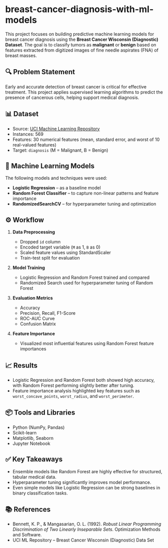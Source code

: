 # breast-cancer-diagnosis-with-ml-models

This project focuses on building predictive machine learning models for breast cancer diagnosis using the **Breast Cancer Wisconsin (Diagnostic) Dataset**. The goal is to classify tumors as **malignant** or **benign** based on features extracted from digitized images of fine needle aspirates (FNA) of breast masses.

## 🔍 Problem Statement

Early and accurate detection of breast cancer is critical for effective treatment. This project applies supervised learning algorithms to predict the presence of cancerous cells, helping support medical diagnosis.

## 📊 Dataset

- Source: [UCI Machine Learning Repository](https://archive.ics.uci.edu/ml/datasets/Breast+Cancer+Wisconsin+(Diagnostic))
- Instances: 569
- Features: 30 numerical features (mean, standard error, and worst of 10 real-valued features)
- Target: `diagnosis` (M = Malignant, B = Benign)

## 🧠 Machine Learning Models

The following models and techniques were used:

- **Logistic Regression** – as a baseline model
- **Random Forest Classifier** – to capture non-linear patterns and feature importance
- **RandomizedSearchCV** – for hyperparameter tuning and optimization

## ⚙️ Workflow

1. **Data Preprocessing**
   - Dropped `id` column
   - Encoded target variable (`M` as 1, `B` as 0)
   - Scaled feature values using StandardScaler
   - Train-test split for evaluation

2. **Model Training**
   - Logistic Regression and Random Forest trained and compared
   - Randomized Search used for hyperparameter tuning of Random Forest

3. **Evaluation Metrics**
   - Accuracy
   - Precision, Recall, F1-Score
   - ROC-AUC Curve
   - Confusion Matrix

4. **Feature Importance**
   - Visualized most influential features using Random Forest feature importances

## 📈 Results

- Logistic Regression and Random Forest both showed high accuracy, with Random Forest performing slightly better after tuning.
- Feature importance analysis highlighted key features such as `worst_concave_points`, `worst_radius`, and `worst_perimeter`.

## 📦 Tools and Libraries

- Python (NumPy, Pandas)
- Scikit-learn
- Matplotlib, Seaborn
- Jupyter Notebook

## ✅ Key Takeaways

- Ensemble models like Random Forest are highly effective for structured, tabular medical data.
- Hyperparameter tuning significantly improves model performance.
- Even simple models like Logistic Regression can be strong baselines in binary classification tasks.

## 📚 References

- Bennett, K. P., & Mangasarian, O. L. (1992). *Robust Linear Programming Discrimination of Two Linearly Inseparable Sets*. Optimization Methods and Software.
- UCI ML Repository – Breast Cancer Wisconsin (Diagnostic) Data Set
